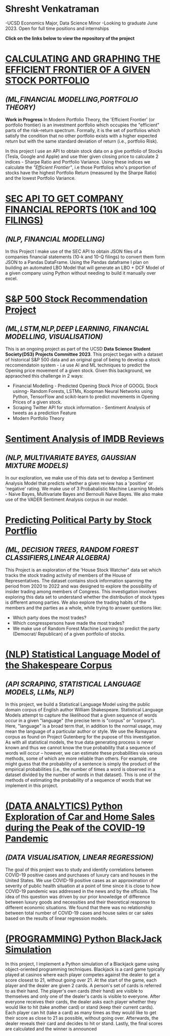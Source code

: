 # Shresht Venkatraman
-UCSD Economics Major, Data Science Minor
-Looking to graduate June 2023. Open for full time positions and internships



**Click on the links below to view the repository of the project**

# [CALCULATING AND GRAPHING THE EFFICIENT FRONTIER OF A GIVEN STOCK PORTFOLIO](https://github.com/Shrsht/Graphing-Efficient-Frontier)
## *(ML,FINANCIAL MODELLING,PORTFOLIO THEORY)*
**Work in Progress** In Modern Portfolio Theory, the 'Efficient Frontier' (or portfolio frontier) is an investment portfolio which occupies the "efficient" parts of the risk–return spectrum. Formally, it is the set of portfolios which satisfy the condition that no other portfolio exists with a higher expected return but with the same standard deviation of return (i.e., portfolio Risk). 

In this project I use an API to obtain stock data on a give portfolio of Stocks (Tesla, Google and Apple) and use thier given closing price to calculate 2 indices - Sharpe Ratio and Portfolio Variance. Using these indices we calculate the *"Efficient Frontier"*, i.e those Portfolios who's proportion of stocks have the highest Portfolio Return (measured by the Sharpe Ratio) and the lowest Portfolio Variance. 


# [SEC API TO GET COMPANY FINANCIAL REPORTS (10K and 10Q FILINGS)](https://github.com/Shrsht/Parsing-Financial-Statements-with-Python)
## *(NLP, FINANCIAL MODELLING)*
In this Project I make use of the SEC API to obtain JSON files of a companies financial statements (10-k and 10-Q filings) to convert them form JSON to a Pandas DataFrame. Using the Pandas dataframe I plan on building an automated LBO Model that will generate an LBO + DCF Model of a given company using Python without needing to build it manually over excel.

# [S&P 500 Stock Recommendation Project](https://github.com/Shrsht/LSTM-Google-Stock-Prediction)
## *(ML,LSTM,NLP,DEEP LEARNING, FINANCIAL MODELLING, VISUALISATION)*
This is an ongoing project as part of the UCSD **Data Science Student Society(DS3) Projects Committee 2023**. This project began with a dataset of historical S&P 500 data and an original goal of being to develop a stock reccomendatoin system - i.e use AI and ML techniques to predict the Opening price movement of a given stock. Given this background, we appraoched this challenge in 2 ways:
* Financial Modelling - Predicted Opening Stock Price of GOOGL Stock usinng- Random Forests, LSTMs, Koopman Neural Networks using Python, TensorFlow and scikit-learn to predict movements in Opening Prices of a given stock.
* Scraping Twitter API for stock information - Sentiment Analysis of tweets as a prediction Feature
* Modern Portfolio Theory

# [Sentiment Analysis of IMDB Reviews](https://github.com/Shrsht/IMDB_Sentiment_Analysis)
## *(NLP, MULTIVARIATE BAYES, GAUSSIAN MIXTURE MODELS)*
In our exploration, we make use of this data set to develop a Sentiment Analysis Model that predicts whether a given review has a 'positive' or 'negative' rating. We make use of 3 Probabalistic Machine Learning Models - Naive Bayes, Multivariate Bayes and Bernoulli Naive Bayes. We also make use of the VADER Sentiment Analysis corpus in our model.  


# [Predicting Political Party by Stock Portflio](https://github.com/Shrsht/Stock-Trades-by-Members-of-the-US-House-of-Representatives.git)
## *(ML, DECISION TREES, RANDOM FOREST CLASSIFIERS,LINEAR ALGEBRA)*
This Project is an exploration of the 'House Stock Watcher" data set which tracks the stock trading activity of members of the House of Representatives. The dataset contains stock information spanning the period from 2020 to 2022 and was designed to explore the possibility of insider trading among members of Congress. 
This investigation involves exploring this data set to understand whether the distribution of stock types is different among parties. We also explore the trading habits of the members and the parties as a whole, while trying to answer questions like:
* Which party does the most trades?
* Which congresspersons have made the most trades? 
* We make use of Random Forest Machine Learning to predict the party (Democrat/ Republican) of a given portfolio of stocks. 

# [(NLP) Statistical Language Model of the Shakespeare Corpus](https://github.com/Shrsht/Statistical-Language-Model-of-the-Ramayana)
## *(API SCRAPING, STATISTICAL LANGUAGE MODELS, LLMs, NLP)*
In this project, we build a Statistical Language Model using the public domain corpus of English author William Shakespeare. Statistical Language Models attempt to capture the likelihood that a given sequence of words occur in a given "language" (the precise term is "corpus" or "corpora"). Here, "language" is a broad term that, in addition to the normal usage, may mean the language of a particular author or style. We use the Ramayana corpus as found on Project Gutenberg for the pupose of this investigation. As with all statistical models, the true data generating process is never known and thus we cannot know the true probability that a sequence of words will occur – however, we can estimate these probabilities via various methods, some of which are more reliable than others. For example, one might guess that the probability of a sentence is simply the product of the empirical probabilities (i.e., the number of times a word is observed in a dataset divided by the number of words in that dataset). This is one of the methods of estimating the probability of a sequence of words that we implement in this project.


# [(DATA ANALYTICS) Python Exploration of Car and Home Sales during the Peak of the COVID-19 Pandemic](https://github.com/Shrsht/Analysis-of-Luxury-Car-Sales-During-Covid)
## *(DATA VISUALISATION, LINEAR REGRESSION)*
The goal of this project was to study and identify correlations between COVID-19 positive cases and purchases of luxury cars and houses in the United States. We use COVID-19 positive cases as an approximation of severity of public health situation at a point of time since it is close to how COVID-19 pandemic was addressed in the news and by the officials. The idea of this question was driven by our prior knowledge of difference between luxury goods and necessities and their theoretical response to different economic situations. We found that there was no relationship between total number of COVID-19 cases and house sales or car sales based on the results of linear regression models.


# [(PROGRAMMING) Python BlackJack Simulation](https://github.com/Shrsht/Python-BlackJack-Simulation)
In this project, I implement a Python simulation of a Blackjack game using object-oriented programming techniques. Blackjack is a card game typically played at casinos where each player competes against the dealer to get a score closest to 21, without going over 21. At the start of the game, each player and the dealer are given 2 cards. A person's set of cards is referred to as their hand. The player's own cards (their hand) are visible to themselves and only one of the dealer's cards is visible to everyone. After everyone receives their cards, the dealer asks each player whether they would like to hit (take another card) or stand (keep their current cards). Each player can hit (take a card) as many times as they would like to get their score as close to 21 as possible, without going over. Afterwards, the dealer reveals their card and decides to hit or stand. Lastly, the final scores are calculated and the winner is announced


